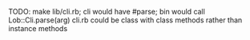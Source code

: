 TODO:
  make lib/cli.rb; cli would have #parse; bin would call Lob::Cli.parse(arg)
  cli.rb could be class with class methods rather than instance methods
